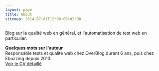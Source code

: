 ```yaml
---
layout: page
title: About
sitemap: 2014-07-01T12:00:00+02:00
---
```


<p class="message">
  Blog sur la qualité web en général, et l'automatisation de test web en particulier.
</p>

<p>
	<strong>Quelques mots sur l'auteur</strong><br />
	Responsable tests et qualité web chez OverBlog durant 6 ans, puis chez Ebuzzing depuis 2013.
	<br/>
	<a href="http://www.fabricebournisien.eu/" title="CV Fabrice Bournisien - Automatiseur de tests web">Voir le CV détaillé</a>
</p>
